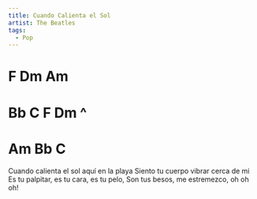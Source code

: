 ```yaml
---
title: Cuando Calienta el Sol
artist: The Beatles
tags: 
  - Pop
---
```


# F Dm Am 
# Bb C F Dm ^
# Am Bb C

Cuando calienta el sol aquí en la playa
Siento tu cuerpo vibrar cerca de mi
Es tu palpitar, es tu cara, es tu pelo,
Son tus besos, me estremezco, oh oh oh!